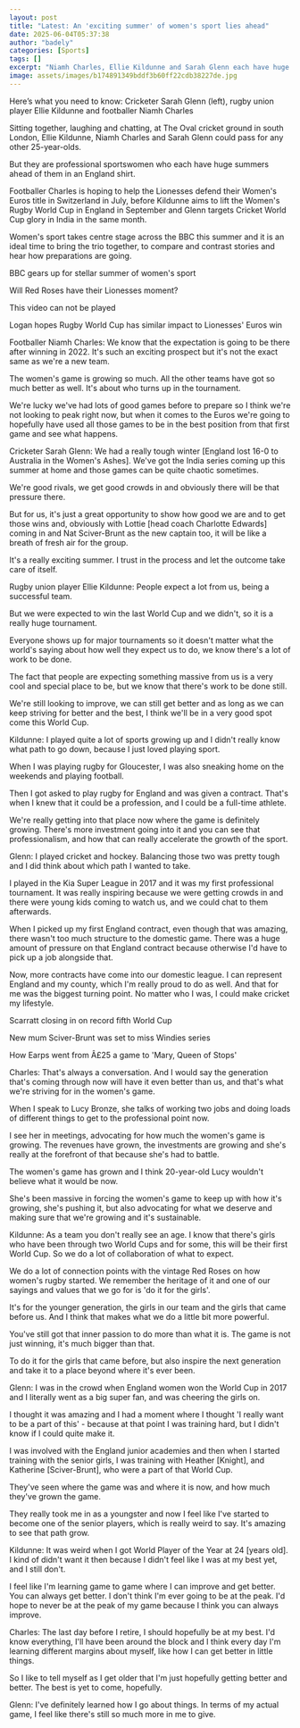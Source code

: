 ```yaml
---
layout: post
title: "Latest: An 'exciting summer' of women's sport lies ahead"
date: 2025-06-04T05:37:38
author: "badely"
categories: [Sports]
tags: []
excerpt: "Niamh Charles, Ellie Kildunne and Sarah Glenn each have huge summers ahead of them in an England shirt - they chat about the impact the spotlight can "
image: assets/images/b174891349bddf3b60ff22cdb38227de.jpg
---
```


Here’s what you need to know: Cricketer Sarah Glenn (left), rugby union player Ellie Kildunne and footballer Niamh Charles

Sitting together, laughing and chatting, at The Oval cricket ground in south London, Ellie Kildunne, Niamh Charles and Sarah Glenn could pass for any other 25-year-olds. 

But they are professional sportswomen who each have huge summers ahead of them in an England shirt.

Footballer Charles is hoping to help the Lionesses defend their Women's Euros title in Switzerland in July, before Kildunne aims to lift the Women's Rugby World Cup in England in September and Glenn targets Cricket World Cup glory in India in the same month.

Women's sport takes centre stage across the BBC this summer and it is an ideal time to bring the trio together, to compare and contrast stories and hear how preparations are going.

BBC gears up for stellar summer of women's sport

Will Red Roses have their Lionesses moment?

This video can not be played

Logan hopes Rugby World Cup has similar impact to Lionesses' Euros win

Footballer Niamh Charles: We know that the expectation is going to be there after winning in 2022. It's such an exciting prospect but it's not the exact same as we're a new team. 

The women's game is growing so much. All the other teams have got so much better as well. It's about who turns up in the tournament.

We're lucky we've had lots of good games before to prepare so I think we're not looking to peak right now, but when it comes to the Euros we're going to hopefully have used all those games to be in the best position from that first game and see what happens.

Cricketer Sarah Glenn: We had a really tough winter [England lost 16-0 to Australia in the Women's Ashes]. We've got the India series coming up this summer at home and those games can be quite chaotic sometimes.

We're good rivals, we get good crowds in and obviously there will be that pressure there.

But for us, it's just a great opportunity to show how good we are and to get those wins and, obviously with Lottie [head coach Charlotte Edwards] coming in and Nat Sciver-Brunt as the new captain too, it will be like a breath of fresh air for the group.

It's a really exciting summer. I trust in the process and let the outcome take care of itself.

Rugby union player Ellie Kildunne: People expect a lot from us, being a successful team.

But we were expected to win the last World Cup and we didn't, so it is a really huge tournament. 

Everyone shows up for major tournaments so it doesn't matter what the world's saying about how well they expect us to do, we know there's a lot of work to be done.

The fact that people are expecting something massive from us is a very cool and special place to be, but we know that there's work to be done still.

We're still looking to improve, we can still get better and as long as we can keep striving for better and the best, I think we'll be in a very good spot come this World Cup.

Kildunne: I played quite a lot of sports growing up and I didn't really know what path to go down, because I just loved playing sport.

When I was playing rugby for Gloucester, I was also sneaking home on the weekends and playing football.

Then I got asked to play rugby for England and was given a contract. That's when I knew that it could be a profession, and I could be a full-time athlete.

We're really getting into that place now where the game is definitely growing. There's more investment going into it and you can see that professionalism, and how that can really accelerate the growth of the sport. 

Glenn: I played cricket and hockey. Balancing those two was pretty tough and I did think about which path I wanted to take. 

I played in the Kia Super League in 2017 and it was my first professional tournament. It was really inspiring because we were getting crowds in and there were young kids coming to watch us, and we could chat to them afterwards.

When I picked up my first England contract, even though that was amazing, there wasn't too much structure to the domestic game. There was a huge amount of pressure on that England contract because otherwise I'd have to pick up a job alongside that.

Now, more contracts have come into our domestic league. I can represent England and my county, which I'm really proud to do as well. And that for me was the biggest turning point. No matter who I was, I could make cricket my lifestyle.

Scarratt closing in on record fifth World Cup

New mum Sciver-Brunt was set to miss Windies series

How Earps went from Â£25 a game to 'Mary, Queen of Stops'

Charles: That's always a conversation. And I would say the generation that's coming through now will have it even better than us, and that's what we're striving for in the women's game.

When I speak to Lucy Bronze, she talks of working two jobs and doing loads of different things to get to the professional point now.

I see her in meetings, advocating for how much the women's game is growing. The revenues have grown, the investments are growing and she's really at the forefront of that because she's had to battle.

The women's game has grown and I think 20-year-old Lucy wouldn't believe what it would be now. 

She's been massive in forcing the women's game to keep up with how it's growing, she's pushing it, but also advocating for what we deserve and making sure that we're growing and it's sustainable.

Kildunne: As a team you don't really see an age. I know that there's girls who have been through two World Cups and for some, this will be their first World Cup. So we do a lot of collaboration of what to expect.

We do a lot of connection points with the vintage Red Roses on how women's rugby started. We remember the heritage of it and one of our sayings and values that we go for is 'do it for the girls'.

It's for the younger generation, the girls in our team and the girls that came before us. And I think that makes what we do a little bit more powerful.

You've still got that inner passion to do more than what it is. The game is not just winning, it's much bigger than that.

To do it for the girls that came before, but also inspire the next generation and take it to a place beyond where it's ever been.

Glenn: I was in the crowd when England women won the World Cup in 2017 and I literally went as a big super fan, and was cheering the girls on.

I thought it was amazing and I had a moment where I thought 'I really want to be a part of this' - because at that point I was training hard, but I didn't know if I could quite make it.

I was involved with the England junior academies and then when I started training with the senior girls, I was training with Heather [Knight], and Katherine [Sciver-Brunt], who were a part of that World Cup.

They've seen where the game was and where it is now, and how much they've grown the game. 

They really took me in as a youngster and now I feel like I've started to become one of the senior players, which is really weird to say. It's amazing to see that path grow.

Kildunne: It was weird when I got World Player of the Year at 24 [years old]. I kind of didn't want it then because I didn't feel like I was at my best yet, and I still don't.

I feel like I'm learning game to game where I can improve and get better. You can always get better. I don't think I'm ever going to be at the peak. I'd hope to never be at the peak of my game because I think you can always improve.

Charles: The last day before I retire, I should hopefully be at my best. I'd know everything, I'll have been around the block and I think every day I'm learning different margins about myself, like how I can get better in little things. 

So I like to tell myself as I get older that I'm just hopefully getting better and better. The best is yet to come, hopefully.

Glenn: I've definitely learned how I go about things. In terms of my actual game, I feel like there's still so much more in me to give. 

